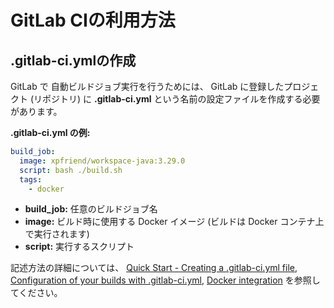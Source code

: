 GitLab CIの利用方法
===================

.gitlab-ci.ymlの作成
--------------------
GitLab で 自動ビルドジョブ実行を行うためには、
GitLab に登録したプロジェクト (リポジトリ) に
**.gitlab-ci.yml** という名前の設定ファイルを作成する必要があります。

**.gitlab-ci.yml の例:** 

```yaml
build_job:
  image: xpfriend/workspace-java:3.29.0
  script: bash ./build.sh
  tags:
    - docker
```

*   **build_job:** 任意のビルドジョブ名
*   **image:** ビルド時に使用する Docker イメージ (ビルドは Docker コンテナ上で実行されます)
*   **script:** 実行するスクリプト

記述方法の詳細については、
[Quick Start - Creating a .gitlab-ci.yml file](http://docs.gitlab.com/ce/ci/quick_start/README.html#creating-a-.gitlab-ci.yml-file),
[Configuration of your builds with .gitlab-ci.yml](http://docs.gitlab.com/ce/ci/yaml/README.html), 
[Docker integration](http://docs.gitlab.com/ce/ci/docker/README.html)
を参照してください。
